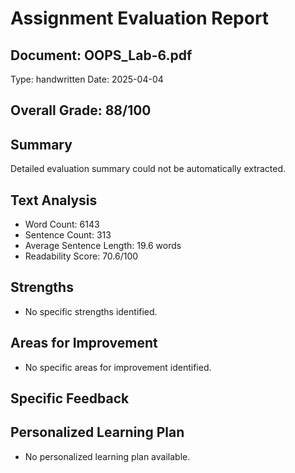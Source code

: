 # Assignment Evaluation Report

## Document: OOPS_Lab-6.pdf
Type: handwritten
Date: 2025-04-04

## Overall Grade: 88/100

## Summary
Detailed evaluation summary could not be automatically extracted.

## Text Analysis
- Word Count: 6143
- Sentence Count: 313
- Average Sentence Length: 19.6 words
- Readability Score: 70.6/100

## Strengths
- No specific strengths identified.

## Areas for Improvement
- No specific areas for improvement identified.

## Specific Feedback


## Personalized Learning Plan
- No personalized learning plan available.
